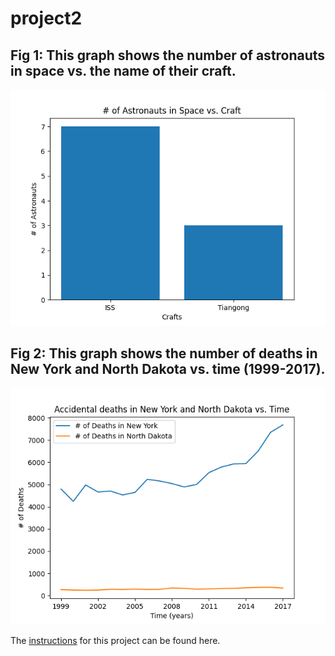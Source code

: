 # project2

## Fig 1: This graph shows the number of astronauts in space vs. the name of their craft.
![graph of number of astronauts in space vs. the name of their craft](https://github.com/dwalker25/project2/blob/main/astros_plot.png)

## Fig 2: This graph shows the number of deaths in New York and North Dakota vs. time (1999-2017).
![graph of number of deaths in New York and North Dakota vs. time (1999-2017)](https://github.com/dwalker25/project2/blob/main/death_plots_causes.png)


The [instructions](https://github.com/mikeizbicki/cmc-csci040/tree/2022fall/project_02) for this project can be found here.
